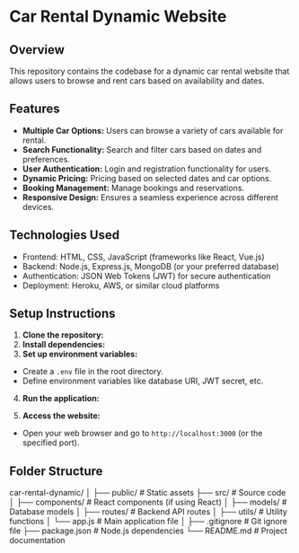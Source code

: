 # Car Rental Dynamic Website

## Overview
This repository contains the codebase for a dynamic car rental website that allows users to browse and rent cars based on availability and dates.

## Features
- **Multiple Car Options:** Users can browse a variety of cars available for rental.
- **Search Functionality:** Search and filter cars based on dates and preferences.
- **User Authentication:** Login and registration functionality for users.
- **Dynamic Pricing:** Pricing based on selected dates and car options.
- **Booking Management:** Manage bookings and reservations.
- **Responsive Design:** Ensures a seamless experience across different devices.

## Technologies Used
- Frontend: HTML, CSS, JavaScript (frameworks like React, Vue.js)
- Backend: Node.js, Express.js, MongoDB (or your preferred database)
- Authentication: JSON Web Tokens (JWT) for secure authentication
- Deployment: Heroku, AWS, or similar cloud platforms

## Setup Instructions
1. **Clone the repository:**
2. **Install dependencies:**
3. **Set up environment variables:**
- Create a `.env` file in the root directory.
- Define environment variables like database URI, JWT secret, etc.

4. **Run the application:**

5. **Access the website:**
- Open your web browser and go to `http://localhost:3000` (or the specified port).

## Folder Structure
car-rental-dynamic/
│
├── public/ # Static assets
├── src/ # Source code
│ ├── components/ # React components (if using React)
│ ├── models/ # Database models
│ ├── routes/ # Backend API routes
│ ├── utils/ # Utility functions
│ └── app.js # Main application file
│
├── .gitignore # Git ignore file
├── package.json # Node.js dependencies
└── README.md # Project documentation

